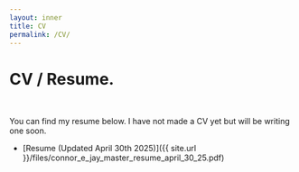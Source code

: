 ```yaml
---
layout: inner
title: CV
permalink: /CV/
---
```

# CV / Resume.
<div class='body' style="height: 87.5vh;">
<br>

<p> You can find my resume below. I have not made a CV yet but will be writing one soon. </p>

* [Resume (Updated April 30th 2025)]({{ site.url }}/files/connor_e_jay_master_resume_april_30_25.pdf)
</div>